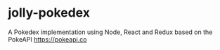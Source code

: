 # jolly-pokedex
A Pokedex implementation using Node, React and Redux based on the PokeAPI https://pokeapi.co
